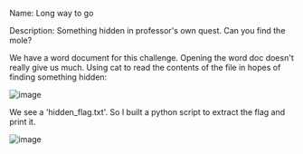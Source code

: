 Name: Long way to go

Description: Something hidden in professor's own quest. Can you find the mole?

We have a word document for this challenge. Opening the word doc doesn't really give us much.
Using cat to read the contents of the file in hopes of finding something hidden:

![image](https://github.com/user-attachments/assets/f09a8be1-3087-418f-928e-9223da5f2211)

We see a 'hidden_flag.txt'. So I built a python script to extract the flag and print it.

![image](https://github.com/user-attachments/assets/399c0abb-9b4e-409f-8fb6-c957a30b80ff)

